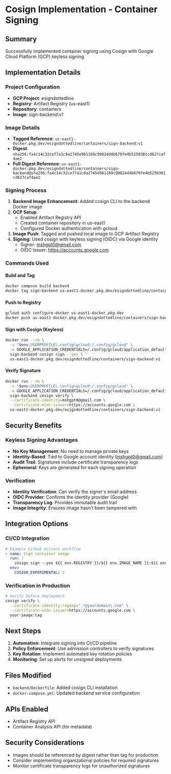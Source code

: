 # Cosign Implementation - Container Signing

## Summary
Successfully implemented container signing using Cosign with Google Cloud Platform (GCP) keyless signing.

## Implementation Details

### Project Configuration
- **GCP Project**: esigndottedline
- **Registry**: Artifact Registry (us-east1)
- **Repository**: containers
- **Image**: sign-backend:v1

### Image Details
- **Tagged Reference**: `us-east1-docker.pkg.dev/esigndottedline/containers/sign-backend:v1`
- **Digest**: `sha256:fa4c14c32ce77a1c9a2745e961169c99824d4b670fe4b5250301cd627caf4ae2`
- **Full Digest Reference**: `us-east1-docker.pkg.dev/esigndottedline/containers/sign-backend@sha256:fa4c14c32ce77a1c9a2745e961169c99824d4b670fe4b5250301cd627caf4ae2`

### Signing Process
1. **Backend Image Enhancement**: Added cosign CLI to the backend Docker image
2. **GCP Setup**: 
   - Enabled Artifact Registry API
   - Created container repository in us-east1
   - Configured Docker authentication with gcloud
3. **Image Push**: Tagged and pushed local image to GCP Artifact Registry
4. **Signing**: Used cosign with keyless signing (OIDC) via Google identity
   - Signer: mshgpt0@gmail.com
   - OIDC Issuer: https://accounts.google.com

### Commands Used

#### Build and Tag
```bash
docker compose build backend
docker tag sign-backend us-east1-docker.pkg.dev/esigndottedline/containers/sign-backend:v1
```

#### Push to Registry
```bash
gcloud auth configure-docker us-east1-docker.pkg.dev
docker push us-east1-docker.pkg.dev/esigndottedline/containers/sign-backend:v1
```

#### Sign with Cosign (Keyless)
```bash
docker run --rm \
  -v "$env:USERPROFILE\.config\gcloud:/.config/gcloud" \
  -e GOOGLE_APPLICATION_CREDENTIALS=/.config/gcloud/application_default_credentials.json \
  sign-backend cosign sign --yes \
  us-east1-docker.pkg.dev/esigndottedline/containers/sign-backend:v1
```

#### Verify Signature
```bash
docker run --rm \
  -v "$env:USERPROFILE\.config\gcloud:/.config/gcloud" \
  -e GOOGLE_APPLICATION_CREDENTIALS=/.config/gcloud/application_default_credentials.json \
  sign-backend cosign verify \
  --certificate-identity=mshgpt0@gmail.com \
  --certificate-oidc-issuer=https://accounts.google.com \
  us-east1-docker.pkg.dev/esigndottedline/containers/sign-backend:v1
```

## Security Benefits

### Keyless Signing Advantages
- **No Key Management**: No need to manage private keys
- **Identity-Based**: Tied to Google account identity (mshgpt0@gmail.com)
- **Audit Trail**: Signatures include certificate transparency logs
- **Ephemeral**: Keys are generated for each signing operation

### Verification
- **Identity Verification**: Can verify the signer's email address
- **OIDC Provider**: Confirms the identity provider (Google)
- **Transparency Log**: Provides immutable audit trail
- **Image Integrity**: Ensures image hasn't been tampered with

## Integration Options

### CI/CD Integration
```yaml
# Example GitHub Actions workflow
- name: Sign container image
  run: |
    cosign sign --yes ${{ env.REGISTRY }}/${{ env.IMAGE_NAME }}:${{ env.TAG }}
  env:
    COSIGN_EXPERIMENTAL: 1
```

### Verification in Production
```bash
# Verify before deployment
cosign verify \
  --certificate-identity-regexp=".*@yourdomain\.com" \
  --certificate-oidc-issuer=https://accounts.google.com \
  your-image:tag
```

## Next Steps

1. **Automation**: Integrate signing into CI/CD pipeline
2. **Policy Enforcement**: Use admission controllers to verify signatures
3. **Key Rotation**: Implement automated key rotation policies
4. **Monitoring**: Set up alerts for unsigned deployments

## Files Modified
- `backend/Dockerfile`: Added cosign CLI installation
- `docker-compose.yml`: Updated backend service configuration

## APIs Enabled
- Artifact Registry API
- Container Analysis API (for metadata)

## Security Considerations
- Images should be referenced by digest rather than tag for production
- Consider implementing organizational policies for required signatures
- Monitor certificate transparency logs for unauthorized signatures
